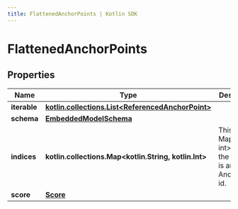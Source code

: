 ```yaml
---
title: FlattenedAnchorPoints | Kotlin SDK
---
```




# FlattenedAnchorPoints

## Properties
Name | Type | Description | Notes
------------ | ------------- | ------------- | -------------
**iterable** | [**kotlin.collections.List&lt;ReferencedAnchorPoint&gt;**](ReferencedAnchorPoint) |  | 
**schema** | [**EmbeddedModelSchema**](EmbeddedModelSchema) |  |  [optional]
**indices** | **kotlin.collections.Map&lt;kotlin.String, kotlin.Int&gt;** | This is a Map&lt;String, int&gt; where the the key is an AnchorPoint id. |  [optional]
**score** | [**Score**](Score) |  |  [optional]





